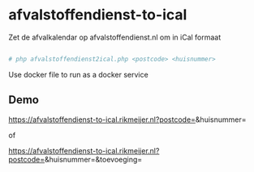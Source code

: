 # afvalstoffendienst-to-ical
Zet de afvalkalendar op afvalstoffendienst.nl om in iCal formaat

```bash

# php afvalstoffendienst2ical.php <postcode> <huisnummer>

```

Use docker file to run as a docker service

## Demo
https://afvalstoffendienst-to-ical.rikmeijer.nl?postcode=<POSTCODE>&huisnummer=<HUISNUMMER>

of


https://afvalstoffendienst-to-ical.rikmeijer.nl?postcode=<POSTCODE>&huisnummer=<HUISNUMMER>&toevoeging=<TOEVOEGING>
